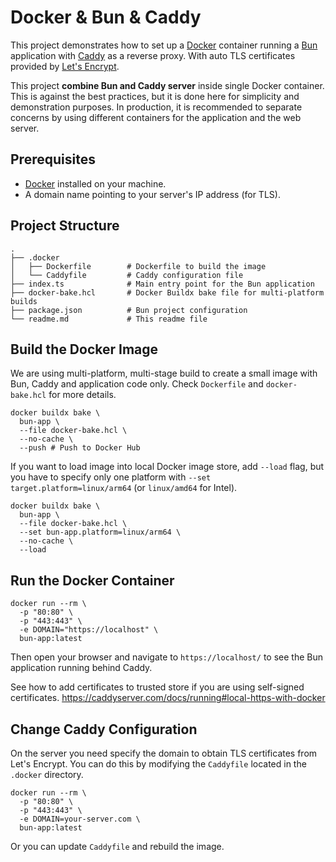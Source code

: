 # Docker & Bun & Caddy

This project demonstrates how to set up a [Docker](https://www.docker.com/) container running a [Bun](https://bun.com)
application with [Caddy](https://caddyserver.com/) as a reverse proxy. With auto TLS certificates provided
by [Let's Encrypt](https://letsencrypt.org/).

This project **combine Bun and Caddy server** inside single Docker container. This is against the best practices, but it
is done here for simplicity and demonstration purposes. In production, it is recommended to separate concerns by using
different containers for the application and the web server.

## Prerequisites

- [Docker](https://www.docker.com/get-started) installed on your machine.
- A domain name pointing to your server's IP address (for TLS).

## Project Structure

```text
.
├── .docker
│   ├── Dockerfile        # Dockerfile to build the image
│   └── Caddyfile         # Caddy configuration file
├── index.ts              # Main entry point for the Bun application
├── docker-bake.hcl       # Docker Buildx bake file for multi-platform builds
├── package.json          # Bun project configuration
└── readme.md             # This readme file
```

## Build the Docker Image

We are using multi-platform, multi-stage build to create a small image with Bun, Caddy and application code only. Check
`Dockerfile` and `docker-bake.hcl` for more details.

```shell
docker buildx bake \
  bun-app \
  --file docker-bake.hcl \  
  --no-cache \
  --push # Push to Docker Hub
```

If you want to load image into local Docker image store, add `--load` flag, but you have to specify only one platform
with `--set target.platform=linux/arm64` (or `linux/amd64` for Intel).

```shell
docker buildx bake \
  bun-app \
  --file docker-bake.hcl \
  --set bun-app.platform=linux/arm64 \
  --no-cache \
  --load
```

## Run the Docker Container

```shell
docker run --rm \
  -p "80:80" \
  -p "443:443" \
  -e DOMAIN="https://localhost" \
  bun-app:latest
```

Then open your browser and navigate to `https://localhost/` to see the Bun application running behind Caddy.

See how to add certificates to trusted store if you are using self-signed certificates.
https://caddyserver.com/docs/running#local-https-with-docker

## Change Caddy Configuration

On the server you need specify the domain to obtain TLS certificates from Let's Encrypt. You can do this by modifying
the `Caddyfile` located in the `.docker` directory.

```shell
docker run --rm \
  -p "80:80" \
  -p "443:443" \
  -e DOMAIN=your-server.com \
  bun-app:latest
```

Or you can update `Caddyfile` and rebuild the image.